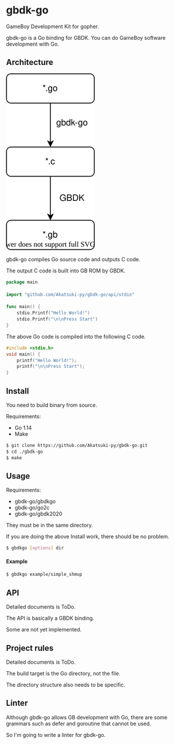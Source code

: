 # gbdk-go

GameBoy Development Kit for gopher.

gbdk-go is a Go binding for GBDK. You can do GameBoy software development with Go.

## Architecture

<img src="./architecture.svg">

gbdk-go compiles Go source code and outputs C code.

The output C code is built into GB ROM by GBDK.

```go
package main

import "github.com/Akatsuki-py/gbdk-go/api/stdio"

func main() {
	stdio.Printf("Hello World!")
	stdio.Printf("\n\nPress Start")
}
```

The above Go code is compiled into the following C code.

```c
#include <stdio.h>
void main() {
    printf("Hello World!");
    printf("\n\nPress Start");
}
```

## Install

You need to build binary from source.

Requirements:
- Go 1.14
- Make

```sh
$ git clone https://github.com/Akatsuki-py/gbdk-go.git
$ cd ./gbdk-go
$ make
```

## Usage

Requirements:
- gbdk-go/gbdkgo
- gbdk-go/go2c
- gbdk-go/gbdk2020

They must be in the same directory.

If you are doing the above Install work, there should be no problem.

```sh
$ gbdkgo [options] dir
```

#### Example

```sh
$ gbdkgo example/simple_shmup
```

## API

Detailed documents is ToDo.

The API is basically a GBDK binding.

Some are not yet implemented.

## Project rules

Detailed documents is ToDo.

The build target is the Go directory, not the file. 

The directory structure also needs to be specific.

## Linter

Although gbdk-go allows GB development with Go, there are some grammars such as defer and goroutine that cannot be used. 

So I'm going to write a linter for gbdk-go.
